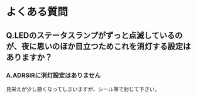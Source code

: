 # よくある質問

## Q.LEDのステータスランプがずっと点滅しているのが、夜に思いのほか目立つためこれを消灯する設定はありますか？

### A.ADRSIRに消灯設定はありません
見栄えが少し悪くなってしまいますが、シール等で封じて下さい。
